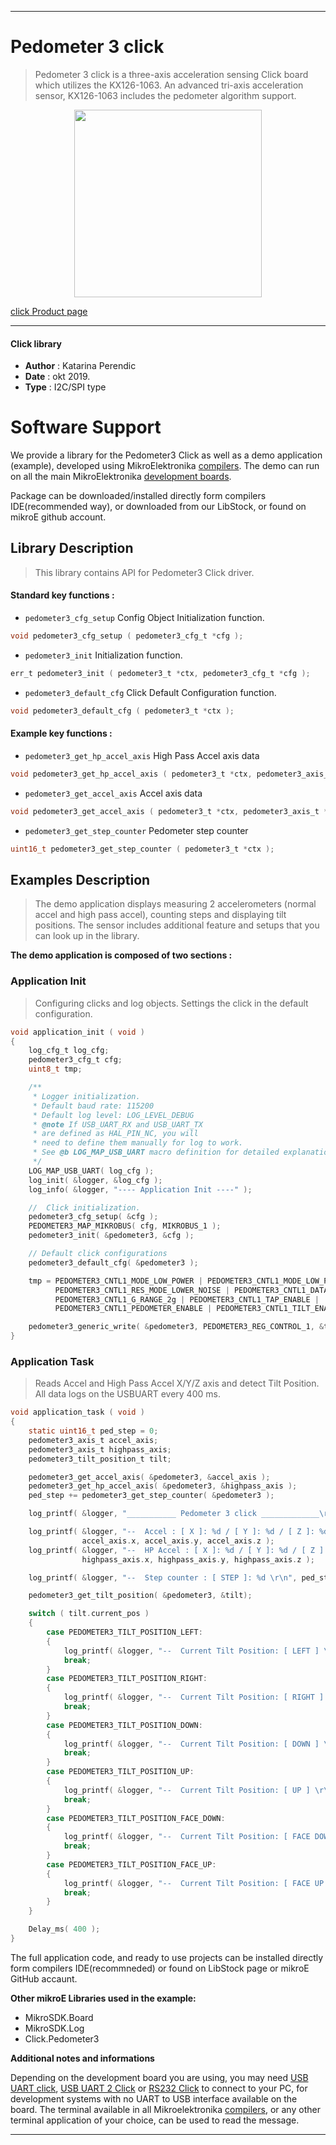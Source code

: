 
---
# Pedometer 3 click

> Pedometer 3 click is a three-axis acceleration sensing Click board
which utilizes the KX126-1063. An advanced tri-axis acceleration sensor, KX126-1063 includes the pedometer algorithm support.

<p align="center">
  <img src="https://download.mikroe.com/images/click_for_ide/pedometer3_click.png" height=300px>
</p>

[click Product page](https://www.mikroe.com/pedometer-3-click)

---


#### Click library 

- **Author**        : Katarina Perendic
- **Date**          : okt 2019.
- **Type**          : I2C/SPI type


# Software Support

We provide a library for the Pedometer3 Click 
as well as a demo application (example), developed using MikroElektronika 
[compilers](https://shop.mikroe.com/compilers). 
The demo can run on all the main MikroElektronika [development boards](https://shop.mikroe.com/development-boards).

Package can be downloaded/installed directly form compilers IDE(recommended way), or downloaded from our LibStock, or found on mikroE github account. 

## Library Description

> This library contains API for Pedometer3 Click driver.

#### Standard key functions :

- `pedometer3_cfg_setup` Config Object Initialization function.
```c
void pedometer3_cfg_setup ( pedometer3_cfg_t *cfg ); 
```

- `pedometer3_init` Initialization function.
```c
err_t pedometer3_init ( pedometer3_t *ctx, pedometer3_cfg_t *cfg );
```

- `pedometer3_default_cfg` Click Default Configuration function.
```c
void pedometer3_default_cfg ( pedometer3_t *ctx );
```

#### Example key functions :

- `pedometer3_get_hp_accel_axis` High Pass Accel axis data
```c
void pedometer3_get_hp_accel_axis ( pedometer3_t *ctx, pedometer3_axis_t *axis );
```

- `pedometer3_get_accel_axis` Accel axis data
```c
void pedometer3_get_accel_axis ( pedometer3_t *ctx, pedometer3_axis_t *axis );
```

- `pedometer3_get_step_counter` Pedometer step counter
```c
uint16_t pedometer3_get_step_counter ( pedometer3_t *ctx );
```

## Examples Description

> The demo application displays measuring 2 accelerometers (normal accel and high pass accel),
> counting steps and displaying tilt positions.
> The sensor includes additional feature and setups that you can look up in the library.

**The demo application is composed of two sections :**

### Application Init 

> Configuring clicks and log objects.
> Settings the click in the default configuration.

```c
void application_init ( void )
{
    log_cfg_t log_cfg;
    pedometer3_cfg_t cfg;
    uint8_t tmp;

    /** 
     * Logger initialization.
     * Default baud rate: 115200
     * Default log level: LOG_LEVEL_DEBUG
     * @note If USB_UART_RX and USB_UART_TX 
     * are defined as HAL_PIN_NC, you will 
     * need to define them manually for log to work. 
     * See @b LOG_MAP_USB_UART macro definition for detailed explanation.
     */
    LOG_MAP_USB_UART( log_cfg );
    log_init( &logger, &log_cfg );
    log_info( &logger, "---- Application Init ----" );

    //  Click initialization.
    pedometer3_cfg_setup( &cfg );
    PEDOMETER3_MAP_MIKROBUS( cfg, MIKROBUS_1 );
    pedometer3_init( &pedometer3, &cfg );

    // Default click configurations
    pedometer3_default_cfg( &pedometer3 );

    tmp = PEDOMETER3_CNTL1_MODE_LOW_POWER | PEDOMETER3_CNTL1_MODE_LOW_POWER |
          PEDOMETER3_CNTL1_RES_MODE_LOWER_NOISE | PEDOMETER3_CNTL1_DATA_READY_DISABLE |
          PEDOMETER3_CNTL1_G_RANGE_2g | PEDOMETER3_CNTL1_TAP_ENABLE |
          PEDOMETER3_CNTL1_PEDOMETER_ENABLE | PEDOMETER3_CNTL1_TILT_ENABLE;

    pedometer3_generic_write( &pedometer3, PEDOMETER3_REG_CONTROL_1, &tmp, 1 );
}
```

### Application Task

> Reads Accel and High Pass Accel X/Y/Z axis and detect Tilt Position.
> All data logs on the USBUART every 400 ms.

```c
void application_task ( void )
{
    static uint16_t ped_step = 0;
    pedometer3_axis_t accel_axis;
    pedometer3_axis_t highpass_axis;
    pedometer3_tilt_position_t tilt;

    pedometer3_get_accel_axis( &pedometer3, &accel_axis );
    pedometer3_get_hp_accel_axis( &pedometer3, &highpass_axis );
    ped_step += pedometer3_get_step_counter( &pedometer3 );

    log_printf( &logger, "___________ Pedometer 3 click _____________\r\n");

    log_printf( &logger, "--  Accel : [ X ]: %d / [ Y ]: %d / [ Z ]: %d \r\n", 
                accel_axis.x, accel_axis.y, accel_axis.z );
    log_printf( &logger, "--  HP Accel : [ X ]: %d / [ Y ]: %d / [ Z ]: %d \r\n", 
                highpass_axis.x, highpass_axis.y, highpass_axis.z );

    log_printf( &logger, "--  Step counter : [ STEP ]: %d \r\n", ped_step );

    pedometer3_get_tilt_position( &pedometer3, &tilt);

    switch ( tilt.current_pos )
    {
        case PEDOMETER3_TILT_POSITION_LEFT:
        {
            log_printf( &logger, "--  Current Tilt Position: [ LEFT ] \r\n" );
            break;
        }
        case PEDOMETER3_TILT_POSITION_RIGHT:
        {
            log_printf( &logger, "--  Current Tilt Position: [ RIGHT ] \r\n" );
            break;
        }
        case PEDOMETER3_TILT_POSITION_DOWN:
        {
            log_printf( &logger, "--  Current Tilt Position: [ DOWN ] \r\n" );
            break;
        }
        case PEDOMETER3_TILT_POSITION_UP:
        {
            log_printf( &logger, "--  Current Tilt Position: [ UP ] \r\n" );
            break;
        }
        case PEDOMETER3_TILT_POSITION_FACE_DOWN:
        {
            log_printf( &logger, "--  Current Tilt Position: [ FACE DOWN ] \r\n" );
            break;
        }
        case PEDOMETER3_TILT_POSITION_FACE_UP:
        {
            log_printf( &logger, "--  Current Tilt Position: [ FACE UP ] \r\n" );
            break;
        }
    }

    Delay_ms( 400 );
}
```

The full application code, and ready to use projects can be  installed directly form compilers IDE(recommneded) or found on LibStock page or mikroE GitHub accaunt.

**Other mikroE Libraries used in the example:** 

- MikroSDK.Board
- MikroSDK.Log
- Click.Pedometer3

**Additional notes and informations**

Depending on the development board you are using, you may need 
[USB UART click](https://shop.mikroe.com/usb-uart-click), 
[USB UART 2 Click](https://shop.mikroe.com/usb-uart-2-click) or 
[RS232 Click](https://shop.mikroe.com/rs232-click) to connect to your PC, for 
development systems with no UART to USB interface available on the board. The 
terminal available in all Mikroelektronika 
[compilers](https://shop.mikroe.com/compilers), or any other terminal application 
of your choice, can be used to read the message.



---
